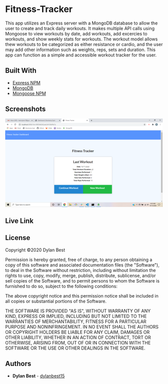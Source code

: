 # Fitness-Tracker
This app utilizes an Express server with a MongoDB database to allow the user to create and track daily workouts. It makes multiple API calls using Mongoose to view workouts by date, add workouts, add excercies to workouts, and show weekly stats for workouts. The workout model allows thew workouts to be categorized as either resistance or cardio, and the user may add other information such as weights, reps, sets and duration. This app can function as a simple and accessible workout tracker for the user.

## Built With
- <a href="https://www.npmjs.com/package/express">Express NPM</a>
- <a href="https://www.mongodb.com/">MongoDB</a>
- <a href="https://www.npmjs.com/package/mongoose">Mongoose NPM</a>

## Screenshots
![Fitness-Tracker](screenshot-hw12.png)

## Live Link

## License
Copyright ©2020 Dylan Best

Permission is hereby granted, free of charge, to any person obtaining a copy of this software and associated documentation files (the "Software"), to deal in the Software without restriction, including without limitation the rights to use, copy, modify, merge, publish, distribute, sublicense, and/or sell copies of the Software, and to permit persons to whom the Software is furnished to do so, subject to the following conditions:

The above copyright notice and this permission notice shall be included in all copies or substantial portions of the Software.

THE SOFTWARE IS PROVIDED "AS IS", WITHOUT WARRANTY OF ANY KIND, EXPRESS OR IMPLIED, INCLUDING BUT NOT LIMITED TO THE WARRANTIES OF MERCHANTABILITY, FITNESS FOR A PARTICULAR PURPOSE AND NONINFRINGEMENT. IN NO EVENT SHALL THE AUTHORS OR COPYRIGHT HOLDERS BE LIABLE FOR ANY CLAIM, DAMAGES OR OTHER LIABILITY, WHETHER IN AN ACTION OF CONTRACT, TORT OR OTHERWISE, ARISING FROM, OUT OF OR IN CONNECTION WITH THE SOFTWARE OR THE USE OR OTHER DEALINGS IN THE SOFTWARE.

## Authors
- **Dylan Best** - [dylanbest15](https://github.com/dylanbest15)